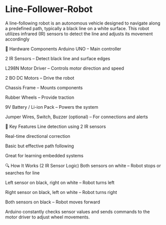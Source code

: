 # Line-Follower-Robot
A line-following robot is an autonomous vehicle designed to navigate along a predefined path, typically a black line on a white surface. This robot utilizes infrared (IR) sensors to detect the line and adjusts its movement accordingly

🔧 Hardware Components
Arduino UNO – Main controller

2 IR Sensors – Detect black line and surface edges

L298N Motor Driver – Controls motor direction and speed

2 BO DC Motors – Drive the robot

Chassis Frame – Mounts components

Rubber Wheels – Provide traction

9V Battery / Li-ion Pack – Powers the system

Jumper Wires, Switch, Buzzer (optional) – For connections and alerts

🌟 Key Features
Line detection using 2 IR sensors

Real-time directional correction

Basic but effective path following

Great for learning embedded systems

🔍 How It Works (2 IR Sensor Logic)
Both sensors on white – Robot stops or searches for line

Left sensor on black, right on white – Robot turns left

Right sensor on black, left on white – Robot turns right

Both sensors on black – Robot moves forward

Arduino constantly checks sensor values and sends commands to the motor driver to adjust wheel movements.
